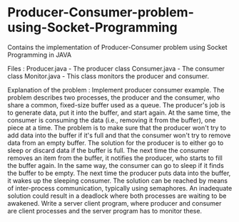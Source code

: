 # Producer-Consumer-problem-using-Socket-Programming
Contains the implementation of Producer-Consumer problem using Socket Programming in JAVA

Files :
Producer.java - The producer class
Consumer.java - The consumer class
Monitor.java - This class monitors the producer and consumer.

Explanation of the problem :
Implement producer consumer example. The problem describes two processes, the
producer and the consumer, who share a common, fixed-size buffer used as a queue. The
producer&#39;s job is to generate data, put it into the buffer, and start again. At the same time,
the consumer is consuming the data (i.e., removing it from the buffer), one piece at a
time. The problem is to make sure that the producer won&#39;t try to add data into the buffer if
it&#39;s full and that the consumer won&#39;t try to remove data from an empty buffer. The
solution for the producer is to either go to sleep or discard data if the buffer is full. The
next time the consumer removes an item from the buffer, it notifies the producer, who
starts to fill the buffer again. In the same way, the consumer can go to sleep if it finds the
buffer to be empty. The next time the producer puts data into the buffer, it wakes up the
sleeping consumer. The solution can be reached by means of inter-process
communication, typically using semaphores. An inadequate solution could result in a
deadlock where both processes are waiting to be awakened.
Write a server client program, where producer and consumer are client processes and the
server program has to monitor these.
